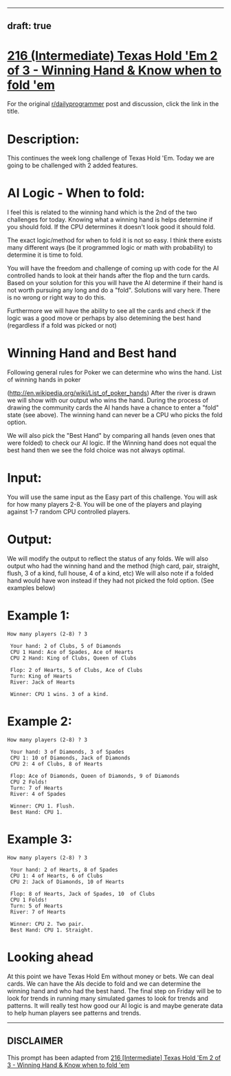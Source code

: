 ---
draft: true
----

# [216 (Intermediate) Texas Hold 'Em 2 of 3 - Winning Hand & Know when to fold 'em](https://www.reddit.com/r/dailyprogrammer/comments/37idka/20150527_challenge_216_intermediate_texas_hold_em/)

For the original [r/dailyprogrammer](https://www.reddit.com/r/dailyprogrammer/) post and discussion, click the link in the title.

# Description:
This continues the week long challenge of Texas Hold 'Em. Today we are going to be challenged with 2 added features.

# AI Logic - When to fold:
I feel this is related to the winning hand which is the 2nd of the two challenges for today. Knowing what a winning hand is helps determine if you should fold. If the CPU determines it doesn't look good it should fold.

The exact logic/method for when to fold it is not so easy. I think there exists many different ways (be it programmed logic or math with probability) to determine it is time to fold.

You will have the freedom and challenge of coming up with code for the AI controlled hands to look at their hands after the flop and the turn cards. Based on your solution for this you will have the AI determine if their hand is not worth pursuing any long and do a "fold". Solutions will vary here. There is no wrong or right way to do this. 

Furthermore we will have the ability to see all the cards and check if the logic was a good move or perhaps by also detemining the best hand (regardless if a fold was picked or not)

# Winning Hand and Best hand
Following general rules for Poker we can determine who wins the hand. List of winning hands in poker

(http://en.wikipedia.org/wiki/List_of_poker_hands)
After the river is drawn we will show with our output who wins the hand. During the process of drawing the community cards the AI hands have a chance to enter a "fold" state (see above). The winning hand can never be a CPU who picks the fold option.

We will also pick the "Best Hand" by comparing all hands (even ones that were folded) to check our AI logic. If the Winning hand does not equal the best hand then we see the fold choice was not always optimal.

# Input:
You will use the same input as the Easy part of this challenge. You will ask for how many players 2-8. You will be one of the players and playing against 1-7 random CPU controlled players.

# Output:
We will modify the output to reflect the status of any folds. We will also output who had the winning hand and the method (high card, pair, straight, flush, 3 of a kind, full house, 4 of a kind, etc) We will also note if a folded hand would have won instead if they had not picked the fold option. (See examples below)

# Example 1:

```
How many players (2-8) ? 3

 Your hand: 2 of Clubs, 5 of Diamonds
 CPU 1 Hand: Ace of Spades, Ace of Hearts
 CPU 2 Hand: King of Clubs, Queen of Clubs

 Flop: 2 of Hearts, 5 of Clubs, Ace of Clubs
 Turn: King of Hearts
 River: Jack of Hearts

 Winner: CPU 1 wins. 3 of a kind.
```
# Example 2:

```
How many players (2-8) ? 3

 Your hand: 3 of Diamonds, 3 of Spades
 CPU 1: 10 of Diamonds, Jack of Diamonds
 CPU 2: 4 of Clubs, 8 of Hearts

 Flop: Ace of Diamonds, Queen of Diamonds, 9 of Diamonds
 CPU 2 Folds!
 Turn: 7 of Hearts
 River: 4 of Spades

 Winner: CPU 1. Flush.
 Best Hand: CPU 1.
```
# Example 3:

```
How many players (2-8) ? 3

 Your hand: 2 of Hearts, 8 of Spades
 CPU 1: 4 of Hearts, 6 of Clubs
 CPU 2: Jack of Diamonds, 10 of Hearts

 Flop: 8 of Hearts, Jack of Spades, 10  of Clubs
 CPU 1 Folds!
 Turn: 5 of Hearts
 River: 7 of Hearts 

 Winner: CPU 2. Two pair.
 Best Hand: CPU 1. Straight.
```
# Looking ahead
At this point we have Texas Hold Em without money or bets. We can deal cards. We can have the AIs decide to fold and we can determine the winning hand and who had the best hand. The final step on Friday will be to look for trends in running many simulated games to look for trends and patterns. It will really test how good our AI logic is and maybe generate data to help human players see patterns and trends.


----
## **DISCLAIMER**
This prompt has been adapted from [216 [Intermediate] Texas Hold 'Em 2 of 3 - Winning Hand & Know when to fold 'em](https://www.reddit.com/r/dailyprogrammer/comments/37idka/20150527_challenge_216_intermediate_texas_hold_em/
)

